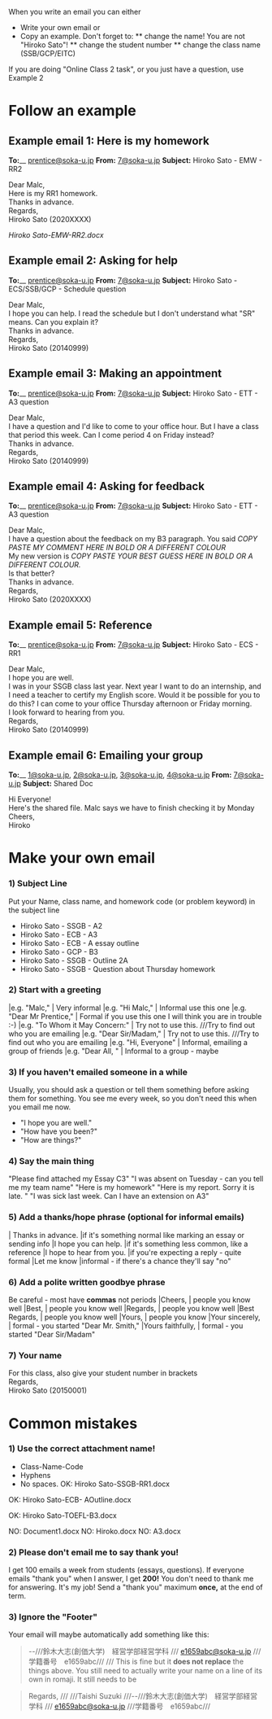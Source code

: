 When you write an email you can either
* Write your own email or
* Copy an example. Don't forget to:
** change the name! You are not "Hiroko Sato"! 
** change the student number
** change the class name (SSB/GCP/EITC)

<red> If you are doing "Online Class 2 task", or you just have a question, use Example 2</red>


# Follow an example 
## Example email 1: Here is my homework

__To:____ 		prentice@soka-u.jp
__From:__ 		7@soka-u.jp
__Subject:__  	Hiroko Sato - EMW - RR2

Dear Malc,
<br>
Here is my RR1 homework.
<br>
Thanks in advance.
<br>
Regards,
<br>
Hiroko Sato (2020XXXX)

_Hiroko Sato-EMW-RR2.docx_


## Example email 2: Asking for help

__To:____ 		prentice@soka-u.jp
__From:__ 		7@soka-u.jp
__Subject:__  	Hiroko Sato - ECS/SSB/GCP - Schedule question

Dear Malc,
<br>
I hope you can help. I read the schedule but I don't understand what "SR" means. Can you explain it?
<br>
Thanks in advance.
<br>
Regards,
<br>
Hiroko Sato (20140999) 


##  Example email 3: Making an appointment
__To:____ 		prentice@soka-u.jp
__From:__ 		7@soka-u.jp
__Subject:__  	Hiroko Sato - ETT - A3 question

Dear Malc,
<br>
I have a question and I'd like to come to your office hour. But I have a class that period this week. Can I come period 4 on Friday instead?
<br>
Thanks in advance.
<br>
Regards,
<br>
Hiroko Sato (20140999) 

## Example email 4: Asking for feedback
__To:____ 		prentice@soka-u.jp
__From:__ 		7@soka-u.jp
__Subject:__  	Hiroko Sato - ETT - A3 question

Dear Malc,
<br>
I have a question about the feedback on my B3 paragraph. 
You said _COPY PASTE MY COMMENT HERE IN BOLD OR A DIFFERENT COLOUR_
<br>
My new version is _COPY PASTE YOUR BEST GUESS HERE IN BOLD OR A DIFFERENT COLOUR._
<br>
Is that better? 
<br>
Thanks in advance.
<br>
Regards,
<br>
Hiroko Sato (2020XXXX) 


## Example email 5: Reference

__To:____ 		prentice@soka-u.jp
__From:__ 		7@soka-u.jp
__Subject:__  	Hiroko Sato - ECS - RR1

Dear Malc,
<br>
I hope you are well.
<br>
I was in your SSGB class last year. Next year I want to do an internship, and I need a teacher to certify my English score. Would it be possible for you to do this? I can come to your office Thursday afternoon or Friday morning.
<br>
I look forward to hearing from you.
<br>
Regards,
<br>
Hiroko Sato (20140999)

## Example email 6: Emailing your group

__To:____  		1@soka-u.jp, 2@soka-u.jp, 3@soka-u.jp, 4@soka-u.jp
__From:__ 		7@soka-u.jp
__Subject:__  	Shared Doc

Hi Everyone!
<br>
Here's the shared file. Malc says we have to finish checking it by Monday
<br>
Cheers,
<br>
Hiroko


# Make your own email
### 1) Subject Line
Put your Name, class name, and homework code (or problem keyword) in the subject line
* Hiroko Sato - SSGB - A2
* Hiroko Sato - ECB - A3
* Hiroko Sato - ECB - A essay outline
* Hiroko Sato - GCP - B3
* Hiroko Sato - SSGB - Outline 2A
* Hiroko Sato - SSGB - Question about Thursday homework

### 2) Start with a greeting
|e.g. "Malc,"					| Very informal
|e.g. "Hi Malc,"					| Informal <blue>use this one</blue>
|e.g. "Dear Mr Prentice," 		| Formal <red>if you use this one I will think you are in trouble :-)</red>
|e.g. "To Whom it May Concern:" 	| Try not to use this. ///Try to find out who you are emailing
|e.g. "Dear Sir/Madam," 			| Try not to use this. ///Try to find out who you are emailing
|e.g. "Hi, Everyone"				| Informal, emailing a group of friends
|e.g. "Dear All, "				| Informal to a group - maybe

### 3) If you haven't emailed someone in a while
Usually, you should ask a question or tell them something before asking them for something.
You see me every week, so you don't need this when you email me now.
* "I hope you are well."
* "How have you been?"
* "How are things?"


### 4) Say the main thing
"Please find attached my Essay C3"
"I was absent on Tuesday - can you tell me my team name"
"Here is my homework"
"Here is my report. Sorry it is late. "
"I was sick last week. Can I have an extension on A3"

### 5) Add a thanks/hope phrase (optional for informal emails)
| <blue>Thanks in advance.</blue> 	|if it's something normal like marking an essay or sending info
|I hope you can help. 				|if it's something less common, like a reference
|I hope to hear from you.			|if you're expecting a reply - quite formal
|Let me know							|informal - if there's a chance they'll say "no"

### 6) Add a polite written goodbye phrase
Be careful - most have __commas__ not periods
|Cheers,			 		| people you know well
|Best,					| people you know well
|<blue>Regards,</blue> 	| people you know well
|Best Regards,			| people you know well
|Yours,					| people you know
|Your sincerely, 		| formal - you started "Dear Mr. Smith,"
|Yours faithfully,		| formal - you started "Dear Sir/Madam"

### 7) Your name
For this class, also give your student number in brackets
<br>
Regards,
<br>
Hiroko Sato <blue>(20150001)</blue>

# Common mistakes
### <red>1) Use the correct attachment name!</red>
* Class-Name-Code
* Hyphens
* No spaces.
<green>OK</green>: 	Hiroko Sato-SSGB-RR1.docx

<green>OK</green>:	Hiroko Sato-ECB- AOutline.docx

<green>OK</green>:	Hiroko Sato-TOEFL-B3.docx

<red>NO:</red> 		Document1.docx
<red>NO:</red> 		Hiroko.docx
<red>NO:</red> 		A3.docx



### 2) Please don't email me to say thank you!
I get 100 emails a week from students (essays, questions).
If everyone emails "thank you" when I answer, I get __200!__
You don't need to thank me for answering. It's my job!
Send a "thank you" maximum __once,__ at the end of term.

### 3) Ignore the "Footer"
Your email will maybe automatically add something like this:


>--///鈴木大志(創価大学)　経営学部経営学科 /// e1659abc@soka-u.jp ///学籍番号　e1659abc///
///
This is fine but it __does not replace__ the things above. You still need to actually write your name on a line of its own in romaji. It still needs to be



>Regards, /// ///Taishi Suzuki ///--///鈴木大志(創価大学)　経営学部経営学科 /// e1659abc@soka-u.jp ///学籍番号　e1659abc///



 